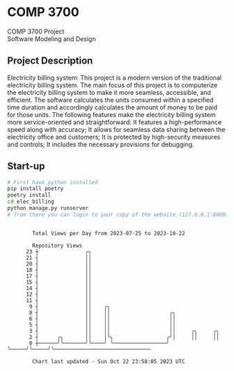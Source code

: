 # COMP 3700
COMP 3700 Project  
Software Modeling and Design
## Project Description
Electricity billing system: This project is a modern version of the traditional electricity billing system. The main focus of this project is to computerize the electricity billing system to make it more seamless, accessible, and efficient. The software calculates the units consumed within a specified time duration and accordingly calculates the amount of money to be paid for those units. The following features make the electricity billing system more service-oriented and straightforward: It features a high-performance speed along with accuracy; It allows for seamless data sharing between the electricity office and customers; It is protected by high-security measures and controls; It includes the necessary provisions for debugging.

## Start-up
```bash
# First have python installed
pip install poetry
poetry install
cd elec_billing
python manage.py runserver
# from there you can login to your copy of the website (127.0.0.1:8000), default creds are admin/admin
```

```

        Total Views per Day from 2023-07-25 to 2023-10-22

        Repository Views
      23 ┼               ╭╮
      21 ┤               ││
      20 ┤               ││
      18 ┤               ││
      17 ┤               ││
      15 ┤               ││
      14 ┤               ││
      12 ┤               ││
      11 ┤               ││
       9 ┤               ││    ╭╮
       8 ┤               ││    ││                   ╭╮
       6 ┤               ││    ││                   ││
       5 ┤               ││    ││                   ││
       3 ┤               ││    ││                   ││     ╭╮     ╭╮
       2 ┤      ╭╮       ││    │╰╮                 ╭╯│     ││     ││
       0 ┼──────╯╰───────╯╰────╯ ╰─────────────────╯ ╰─────╯╰─────╯╰───────────────────────────────

        Chart last updated - Sun Oct 22 23:58:05 2023 UTC
        
```
